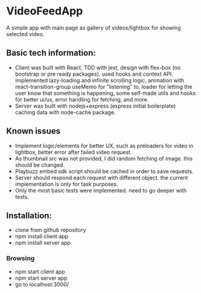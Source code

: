 # VideoFeedApp

A simple app with main page as gallery of videos/lightbox for showing selected video.

## Basic tech information:

- Client was built with React, TDD with jest, design with
  flex-box (no bootstrap or pre ready packages). used hooks and context
  API. Implemented lazy-loading and infinite scrolling logic, animation
  with react-transition-group useMemo for "listening" to, loader for
  letting the user know that something is happening, some self-made
  utils and hooks for better ui/ux, error handling for fetching, and
  more.
- Server was built with nodejs+express (express initial boilerplate) caching data with node-cache package.

## Known issues

- Implement logic/elements for better UX, such as preloaders for video in lightbox, better error after failed video request.
- As thumbnail src was not provided, I did random fetching of image. this should be changed.
- Playbuzz embed sdk script should be cached in order to save requests.
- Server should respond each request with different object. the current implementation is only for task purposes.
- Only the most basic tests were implemented. need to go deeper with tests.

## Installation:

- clone from github repository
- npm install client app
- npm install server app

### Browsing

- npm start client app
- npm start server app
- go to localhost:3000/
